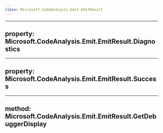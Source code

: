 ```yaml
---
class: Microsoft.CodeAnalysis.Emit.EmitResult
---
```


---
property: Microsoft.CodeAnalysis.Emit.EmitResult.Diagnostics
---

---
property: Microsoft.CodeAnalysis.Emit.EmitResult.Success
---

---
method: Microsoft.CodeAnalysis.Emit.EmitResult.GetDebuggerDisplay
---

